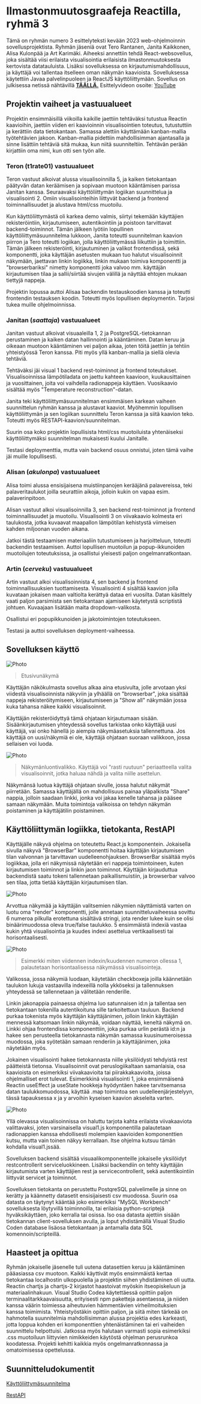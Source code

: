 # Ilmastonmuutosgraafeja Reactilla, ryhmä 3

Tämä on ryhmän numero 3 esittelyteksti kevään 2023 web-ohjelmoinnin sovellusprojektista. Ryhmän jäseniä ovat Tero Rantanen, Janita Kaikkonen, Alisa Kulonpää ja Art Karimäki. Aiheeksi annettiin tehdä React-websovellus, joka sisältää viisi erilaista visualisointia erilaisista ilmastonmuutoksesta kertovista datatauluista. Lisäksi sovelluksessa on kirjautumismahdollisuus, ja käyttäjä voi tallentaa itselleen oman näkymän kaavioista. Sovelluksessa käytettiin Javaa palvelinpuoleen ja ReactJS käyttöliittymään. Sovellus on julkisessa netissä nähtävillä [**TÄÄLLÄ.**](https://g3-webdev-react-chart-app.onrender.com)
Esittelyvideon osoite: [YouTube](https://youtu.be/NeVM4KCwfFY)
## Projektin vaiheet ja vastuualueet
Projektin ensimmäisillä viikoilla kaikille jaettiin tehtäväksi tutustua Reactin kaavioihin, jaettiin viiden eri kaavioinnin visualisointien toteutus, tutustuttiin ja kerättiin data tietokantaan. Samassa alettiin käyttämään kanban-mallia työtehtävien jakoon. Kanban-mallia pidettiin mahdollisimman ajantasalla ja sinne lisättiin tehtäviä sitä mukaa, kun niitä suunniteltiin. Tehtävän perään kirjattiin oma nimi, kun otti sen työn alle.

### Teron (t1rate01) vastuualueet
Teron vastuut alkoivat alussa visualisoinnilla 5, ja kaiken tietokantaan päätyvän datan keräämisen ja sopivaan muotoon kääntämisen parissa Janitan kanssa. Seuraavaksi käyttöliittymän logiikan suunnittelua ja visualisointi 2. Omiin visualisointeihin liittyvät backend ja frontend toiminnallisuudet ja alustava html/css muotoilu.  

Kun käyttöliittymästä oli karkea demo valmis, siirtyi tekemään käyttäjien rekisteröintiin, kirjautumiseen, autentikointiin ja poistoon tarvittavat backend-toiminnot. Tämän jälkeen lyötiin lopullinen käyttöliittymäsuunnitelma lukkoon, Janita toteutti suunnitelman kaavion piirron ja Tero toteutti logiikan, jolla käyttöliittymässä liikuttiin ja toimittiin. Tämän jälkeen rekisteröinti, kirjautuminen ja valikot frontendissä, sekä komponentti, joka käyttäjän asetusten mukaan tuo halutut visualisoinnit näkymään, jaettavan linkin logiikka, linkin mukaan toimiva komponentti ja  "browserbariksi" nimetty komponentti joka valvoo mm. käyttäjän kirjautumisen tilaa ja sallii/siirtää sivujen välillä ja näyttää ehtojen mukaan tiettyjä nappeja.  

Projektin lopussa auttoi Alisaa backendin testauskoodien kanssa ja toteutti frontendin testauksen koodin. Toteutti myös lopullisen deploymentin.
Tarjosi tukea muille ohjelmoinnissa.  
  
### Janitan (*saattaja*) vastuualueet
Janitan vastuut alkoivat visuaaleilla 1, 2 ja PostgreSQL-tietokannan perustaminen ja kaiken datan hallinnointi ja kääntäminen. Datan keruu ja oikeaan muotoon kääntäminen vei paljon aikaa, joten töitä jaettiin ja tehtiin yhteistyössä Teron kanssa. Piti myös yllä kanban-mallia ja siellä olevia tehtäviä.  
  
Tehtäväksi jäi visual 1 backend rest-toiminnot ja frontend toteutukset. Visualisoinnissa lämpötiladata on jaettu kahteen kaavioon, kuukausittainen ja vuosittainen, joita voi vaihdella radionappeja käyttäen. Vuosikaavio sisältää myös "Temperature reconstruction"-datan. 
  
Janita teki käyttöliittymäsuunnitelman ensimmäisen karkean vaiheen suunnittelun ryhmän kanssa ja alustavat kaaviot. Myöhemmin lopullisen käyttöliittymän ja sen logiikan suunnittelu Teron kanssa ja siitä kaavion teko. Toteutti myös RESTAPI-kaavion/suunnitelman.  
  
Suurin osa koko projektin lopullisista html/css muotoiluista yhtenäiseksi käyttöliittymäksi suunnitelman mukaisesti kuului Janitalle. 
  
Testasi deploymenttia, mutta vain backend osuus onnistui, joten tämä vaihe jäi muille lopullisesti. 
  
### Alisan (*akulonpa*) vastuualueet
Alisa toimi alussa ensisijaisena muistiinpanojen kerääjänä palavereissa, teki palaveritaulukot joilla seurattiin aikoja, jolloin kukin on vapaa esim. palaverinpitoon. 
  
Alisan vastuut alkoi visualisoinnilla 3, sen backend rest-toiminnot ja frontend toiminnallisuudet ja muotoilu. Visualisointi 3 on viivakaavio kolmesta eri taulukosta, jotka kuvaavat maapallon lämpötilan kehistystä viimeisen kahden miljoonan vuoden aikana.  
  
Jatkoi tästä testaamisen materiaaliin tutustumiseen ja harjoitteluun, toteutti backendin testaamisen. 
Auttoi lopullisen muotoilun ja popup-ikkunoiden muotoilujen toteutuksissa, ja osallistui yleisesti paljon ongelmanratkontaan.  

### Artin (*cerveku*) vastuualueet
Artin vastuut alkoi visualisoinnista 4, sen backend ja frontend toiminnallisuuksien tuottamisesta. 
Visualisointi 4 sisältää kaavion jolla kuvataan jokaisen maan valtiolta kerättyä dataa eri vuosilta. Datan käsittely vaati paljon parsimista sen tietokantaan ajamiseen käytetystä scriptistä johtuen. Kuvaajaan lisätään maita dropdown-valikosta. 
  
Osallistui eri popupikkunoiden ja jakotoimintojen toteutukseen.  

Testasi ja auttoi sovelluksen deployment-vaiheessa.
  
## Sovelluksen käyttö
![Photo](https://github.com/TVT22KMO-WP-GROUP-3/R3-Projekti/blob/t1rate01-deploymenfromMainAsItIs/photosForReadMe/kaytto1.png?raw=true)
> Etusivunäkymä

Käyttäjän näkökulmasta sovellus alkaa aina etusivulta, jolle arvotaan yksi viidestä visualisoinnista näkyviin ja ylhäällä on "browserbar", joka sisältää nappeja rekisteröitymiseen, kirjautumiseen ja "Show all" näkymään jossa kuka tahansa näkee kaikki visualisoinnit.

Käyttäjän rekisteröidyttyä tämä ohjataan kirjautumaan sisään. Sisäänkirjautumisen yhteydessä sovellus tarkistaa onko käyttäjä uusi käyttäjä, vai onko hänellä jo aiempia näkymäasetuksia tallennettuna. Jos käyttäjä on uusi/näkymiä ei ole, käyttäjä ohjataan suoraan valikkoon, jossa sellaisen voi luoda. 

![Photo](https://github.com/TVT22KMO-WP-GROUP-3/R3-Projekti/blob/t1rate01-deploymenfromMainAsItIs/photosForReadMe/options.png?raw=true)
> Näkymänluontivalikko. Käyttäjä voi "rasti ruutuun" periaatteella valita visualisoinnit, jotka haluaa nähdä ja valita niille asettelun.

Näkymänsä luotua käyttäjä ohjataan sivulle, jossa halutut näkymät piirretään. Samassa käyttäjällä on mahdollisuus painaa yläpalkista "Share" nappia, jolloin saadaan linkki, jonka voi jakaa kenelle tahansa ja pääsee samaan näkymään. Muita toimintoja valikoissa on tehdyn näkymän poistaminen ja käyttäjätilin poistaminen.

## Käyttöliittymän logiikka, tietokanta, RestAPI
Käyttäjälle näkyvä ohjelma on toteutettu React.js komponentein. Jokaisella sivulla näkyvä "BrowserBar" komponentti hoitaa käyttäjän kirjautumisen tilan valvonnan ja tarvittavan uudelleenohjauksen. BrowserBar sisältää myös logiikkaa, jolla eri näkymissä näytetään eri nappeja toimintoineen, kuten kirjautumisen toiminnot ja linkin jaon toiminnot. Käyttäjän kirjauduttua backendistä saatu tokeni tallennetaan paikallismuistiin, ja browserbar valvoo sen tilaa, jotta tietää käyttäjän kirjautumisen tilan.
  
![Photo](https://github.com/TVT22KMO-WP-GROUP-3/R3-Projekti/blob/t1rate01-deploymenfromMainAsItIs/photosForReadMe/browserbarReturn.png?raw=true)

Arvottua näkymää ja käyttäjän valitsemien näkymien näyttämistä varten on luotu oma "render" komponentti, jolle annetaan suunnitteluvaiheessa sovittu 6 numeroa pilkulla erotettuna sisältävä stringi, jota render lukee kuin se olisi binäärimuodossa oleva true/false taulukko. 5 ensimmäistä indexiä vastaa kukin yhtä visualisointia ja kuudes indexi asettelua vertikaalisesti tai horisontaalisesti. 

![Photo](https://github.com/TVT22KMO-WP-GROUP-3/R3-Projekti/blob/t1rate01-deploymenfromMainAsItIs/photosForReadMe/renderjs.png)
> Esimerkki miten viidennen indexin/kuudennen numeron ollessa 1, palautetaan horisontaalisessa näkymässä visualisointeja.

Valikossa, jossa näkymiä luodaan, käytetään checkboxeja joilla käännetään taulukon lukuja vastaavilla indexeillä nolla ykköseksi ja tallennuksen yhteydessä se tallennetaan ja välitetään renderille. 

Linkin jakonappia painaessa ohjelma luo satunnaisen id:n ja tallentaa sen tietokantaan tokenilla autentikoituna sille tarkoitettuun tauluun. Backend purkaa tokenista myös käyttäjän käyttäjänimen, jolloin linkin käyttäjän mennessä katsomaan linkin näkymää, voidaan näyttää, keneltä näkymä on. Linkki ohjaa frontendissa komponenttiin, joka purkaa urlin perästä id:n ja hakee sen perusteella tietokannasta näkymän samassa kuusinumeroisessa muodossa, joka syötetään samaan renderiin ja käyttäjänimen, joka näytetään myös.

Jokainen visualisointi hakee tietokannasta niille yksilöidysti tehdyistä rest päätteistä tietonsa. Visualisoinnit ovat peruslogiikaltaan samanlaisia, osa kaavioista on esimerkiksi viivakaavioita tai piirakkakaavioita, joissa ohjelmalliset erot tulevat. Esimerkkinä visualisointi 1, joka ensimmäisenä Reactin useEffect ja useState hookkeja hyödyntäen hakee tarvitsemansa datan taulukkomuodossa, käyttää .map toimintoa sen uudelleenjärjestelyyn, tässä tapauksessa x ja y arvoihin kyseisen kaavion akseleita varten.

![Photo](https://github.com/TVT22KMO-WP-GROUP-3/R3-Projekti/blob/t1rate01-deploymenfromMainAsItIs/photosForReadMe/visu1.png?raw=true)  

Yllä olevassa visualisoinnissa on haluttu tarjota kahta erilaista viivakaaviota valittavaksi, joten varsinaisella visual1.js komponentilla palautetaan radionappien kanssa ehdollisesti molempien kaavioiden komponenttien kutsu, mutta vain toinen näkyy kerrallaan. Itse ohjelma kutsuu tämän kohdalla visual1.jssää.  
  
Sovelluksen backend sisältää visuaalikomponenteille jokaiselle yksilöidyt restcontrollerit serviceluokkineen. Lisäksi backendiin on tehty käyttäjän kirjautumista varten käyttäjien rest ja servicecontrollerit, sekä autentikointiin liittyvät servicet ja toiminnot.

Sovelluksen tietokanta on perustettu PostqreSQL palvelimelle ja sinne on kerätty ja käännetty datasetit ensisijaisesti csv muodossa. Suurin osa datasta on täytynyt kääntää joko esimerkiksi "MySQL Workbench" sovelluksesta löytyvillä toiminnoilla, tai erilaisia python-scriptejä hyväksikäyttäen, joko kerralla tai osissa.
Iso osa datasta ajettiin sisään tietokannan client-sovelluksen avulla, ja loput yhdistämällä Visual Studio Coden database lisäosa tietokantaan ja antamalla data SQL komennoin/scripteillä.

## Haasteet ja opittua
Ryhmän jokaiselle jäsenelle tuli uutena datasettien keruu ja kääntäminen pääasiassa csv muotoon. Kaikki käyttivät myös ensimmäistä kertaa tietokantaa localhostin ulkopuolella ja projektin siihen yhdistäminen oli uutta. Reactin chartjs ja chartjs-2 kirjastot haastoivat myöskin itseopiskeluun ja materiaalinhakuun. Visual Studio Codea käytettäessä opittiin paljon terminaalitarkkaavaisuutta, erityisesti npm paketteja asentaessa, ja niiden kanssa väärin toimiessa aiheutuvien hämmentävien virheilmoituksien kanssa toimimista. Yhteistyöstäkin opittiin paljon, ja siitä miten tärkeää on hahmotella suunnitelmia mahdollisimman alussa projektia edes karkeasti, jotta loppua kohden eri komponenttien yhtenäistäminen tai eri vaiheiden suunnittelu helpottuisi. Jatkossa myös halutaan varmasti sopia esimerkiksi .css muotoiluun liittyvien nimikkeiden käytöstä ohjelman perusrunkoa koodatessa. Projekti kehitti kaikkia myös ongelmanratkonnassa ja omatoimisessa opettelussa.

## Suunnitteludokumentit
[Käyttöliittymäsuunnitelma](https://github.com/TVT22KMO-WP-GROUP-3/R3-Projekti/blob/df482de1333e0f23fcd671376c065327206c0b10/photosForReadMe/global%20warming%20react%20app%20ui%20design%20(3).jpeg)

[RestAPI](https://tvt22kmo-group3.stoplight.io/explore/tvt22kmo-group3/rv78mbrqx8wz8-test)
